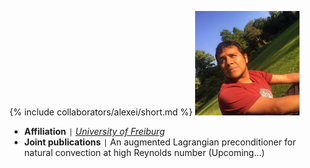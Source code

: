 {% include collaborators/alexei/short.md %}
<img src="/assets/img/collaborators/alexei.jpeg" alt="Alexei Gazca" width="167" />
- **Affiliation** <code>&#124;</code> [*University of Freiburg*](https://www.math.uni-freiburg.de/index.html)
- **Joint publications** <code>&#124;</code> An augmented Lagrangian preconditioner for natural convection at high Reynolds number (Upcoming\.\.\.)